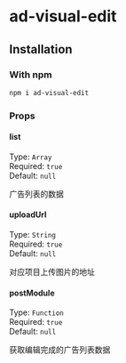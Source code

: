 # ad-visual-edit

## Installation

### With npm

```bash
npm i ad-visual-edit
```

### Props
#### list
Type: `Array`<br>
Required: `true`<br>
Default: `null`

广告列表的数据

#### uploadUrl
Type: `String`<br>
Required: `true`<br>
Default: `null`

对应项目上传图片的地址

#### postModule
Type: `Function`<br>
Required: `true`<br>
Default: `null`

获取编辑完成的广告列表数据
